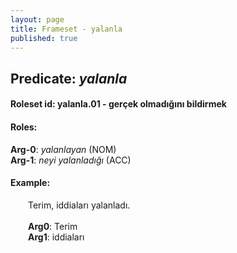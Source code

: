 ```yaml
---
layout: page
title: Frameset - yalanla
published: true
---
```

<h2>Predicate: <i>yalanla</i></h2>
<h4>Roleset id: yalanla.01 - gerçek olmadığını bildirmek<br>
<h4>Roles:</h4>
<b>Arg-0</b>: <i>yalanlayan</i>  (NOM) <br>
<b>Arg-1</b>: <i>neyi yalanladığı</i>  (ACC) <br>
<h4>Example:</h4>
&emsp;&emsp;Terim, iddiaları yalanladı.<br><br>
&emsp;&emsp;<b>Arg0</b>:  Terim<br>
&emsp;&emsp;<b>Arg1</b>:  iddiaları<br>

